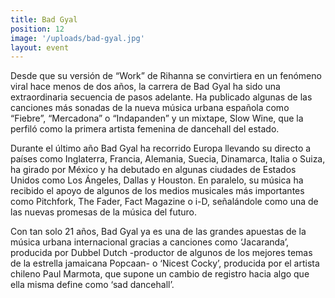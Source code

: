 ```yaml
---
title: Bad Gyal
position: 12
image: '/uploads/bad-gyal.jpg'
layout: event
---
```


Desde que su versión de “Work” de Rihanna se convirtiera en un fenómeno viral hace menos de dos años, la carrera de Bad Gyal ha sido una extraordinaria secuencia de pasos adelante. Ha publicado algunas de las canciones más sonadas de la nueva música urbana española como “Fiebre”, “Mercadona” o “Indapanden” y un mixtape, Slow Wine, que la perfiló como la primera artista femenina de dancehall del estado.

Durante el último año Bad Gyal ha recorrido Europa llevando su directo a países como Inglaterra, Francia, Alemania, Suecia, Dinamarca, Italia o Suiza, ha girado por México y ha debutado en algunas ciudades de Estados Unidos como Los Ángeles, Dallas y Houston. En paralelo, su música ha recibido el apoyo de algunos de los medios musicales más importantes como Pitchfork, The Fader, Fact Magazine o i-D, señalándole como una de las nuevas promesas de la música del futuro.

Con tan solo 21 años, Bad Gyal ya es una de las grandes apuestas de la música urbana internacional gracias a canciones como ‘Jacaranda’, producida por Dubbel Dutch -productor de algunos de los mejores temas de la estrella jamaicana Popcaan- o ‘Nicest Cocky’, producida por el artista chileno Paul Marmota, que supone un cambio de registro hacia algo que ella misma define como ‘sad dancehall’.
